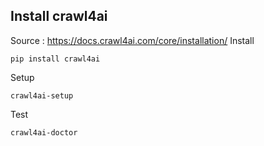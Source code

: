 
## Install crawl4ai
Source : https://docs.crawl4ai.com/core/installation/
Install
```
pip install crawl4ai
```
Setup
```
crawl4ai-setup
```
Test
```
crawl4ai-doctor
```


